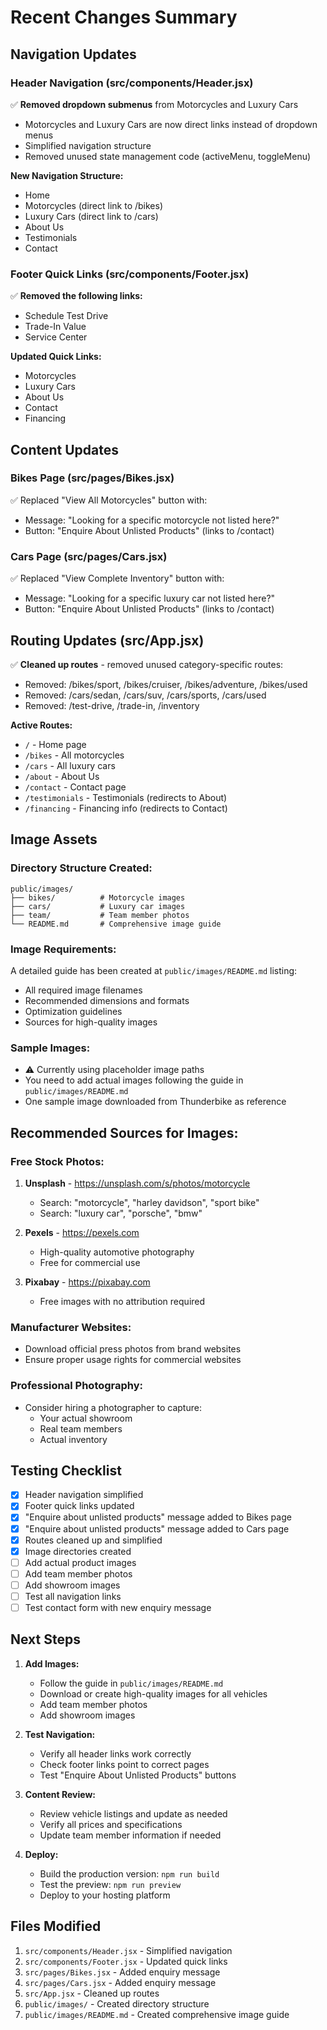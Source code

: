 # Recent Changes Summary

## Navigation Updates

### Header Navigation (src/components/Header.jsx)
✅ **Removed dropdown submenus** from Motorcycles and Luxury Cars
- Motorcycles and Luxury Cars are now direct links instead of dropdown menus
- Simplified navigation structure
- Removed unused state management code (activeMenu, toggleMenu)

**New Navigation Structure:**
- Home
- Motorcycles (direct link to /bikes)
- Luxury Cars (direct link to /cars)
- About Us
- Testimonials
- Contact

### Footer Quick Links (src/components/Footer.jsx)
✅ **Removed the following links:**
- Schedule Test Drive
- Trade-In Value
- Service Center

**Updated Quick Links:**
- Motorcycles
- Luxury Cars
- About Us
- Contact
- Financing

## Content Updates

### Bikes Page (src/pages/Bikes.jsx)
✅ Replaced "View All Motorcycles" button with:
- Message: "Looking for a specific motorcycle not listed here?"
- Button: "Enquire About Unlisted Products" (links to /contact)

### Cars Page (src/pages/Cars.jsx)
✅ Replaced "View Complete Inventory" button with:
- Message: "Looking for a specific luxury car not listed here?"
- Button: "Enquire About Unlisted Products" (links to /contact)

## Routing Updates (src/App.jsx)

✅ **Cleaned up routes** - removed unused category-specific routes:
- Removed: /bikes/sport, /bikes/cruiser, /bikes/adventure, /bikes/used
- Removed: /cars/sedan, /cars/suv, /cars/sports, /cars/used
- Removed: /test-drive, /trade-in, /inventory

**Active Routes:**
- `/` - Home page
- `/bikes` - All motorcycles
- `/cars` - All luxury cars
- `/about` - About Us
- `/contact` - Contact page
- `/testimonials` - Testimonials (redirects to About)
- `/financing` - Financing info (redirects to Contact)

## Image Assets

### Directory Structure Created:
```
public/images/
├── bikes/          # Motorcycle images
├── cars/           # Luxury car images
├── team/           # Team member photos
└── README.md       # Comprehensive image guide
```

### Image Requirements:
A detailed guide has been created at `public/images/README.md` listing:
- All required image filenames
- Recommended dimensions and formats
- Optimization guidelines
- Sources for high-quality images

### Sample Images:
- ⚠️ Currently using placeholder image paths
- You need to add actual images following the guide in `public/images/README.md`
- One sample image downloaded from Thunderbike as reference

## Recommended Sources for Images:

### Free Stock Photos:
1. **Unsplash** - https://unsplash.com/s/photos/motorcycle
   - Search: "motorcycle", "harley davidson", "sport bike"
   - Search: "luxury car", "porsche", "bmw"

2. **Pexels** - https://pexels.com
   - High-quality automotive photography
   - Free for commercial use

3. **Pixabay** - https://pixabay.com
   - Free images with no attribution required

### Manufacturer Websites:
- Download official press photos from brand websites
- Ensure proper usage rights for commercial websites

### Professional Photography:
- Consider hiring a photographer to capture:
  - Your actual showroom
  - Real team members
  - Actual inventory

## Testing Checklist

- [x] Header navigation simplified
- [x] Footer quick links updated
- [x] "Enquire about unlisted products" message added to Bikes page
- [x] "Enquire about unlisted products" message added to Cars page
- [x] Routes cleaned up and simplified
- [x] Image directories created
- [ ] Add actual product images
- [ ] Add team member photos
- [ ] Add showroom images
- [ ] Test all navigation links
- [ ] Test contact form with new enquiry message

## Next Steps

1. **Add Images:**
   - Follow the guide in `public/images/README.md`
   - Download or create high-quality images for all vehicles
   - Add team member photos
   - Add showroom images

2. **Test Navigation:**
   - Verify all header links work correctly
   - Check footer links point to correct pages
   - Test "Enquire About Unlisted Products" buttons

3. **Content Review:**
   - Review vehicle listings and update as needed
   - Verify all prices and specifications
   - Update team member information if needed

4. **Deploy:**
   - Build the production version: `npm run build`
   - Test the preview: `npm run preview`
   - Deploy to your hosting platform

## Files Modified

1. `src/components/Header.jsx` - Simplified navigation
2. `src/components/Footer.jsx` - Updated quick links
3. `src/pages/Bikes.jsx` - Added enquiry message
4. `src/pages/Cars.jsx` - Added enquiry message
5. `src/App.jsx` - Cleaned up routes
6. `public/images/` - Created directory structure
7. `public/images/README.md` - Created comprehensive image guide
